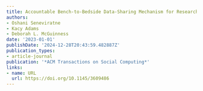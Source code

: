 ```yaml
---
title: Accountable Bench-to-Bedside Data-Sharing Mechanism for Researchers
authors:
- Oshani Seneviratne
- Kacy Adams
- Deborah L. McGuinness
date: '2023-01-01'
publishDate: '2024-12-28T20:43:59.482887Z'
publication_types:
- article-journal
publication: '*ACM Transactions on Social Computing*'
links:
- name: URL
  url: https://doi.org/10.1145/3609486
---
```

